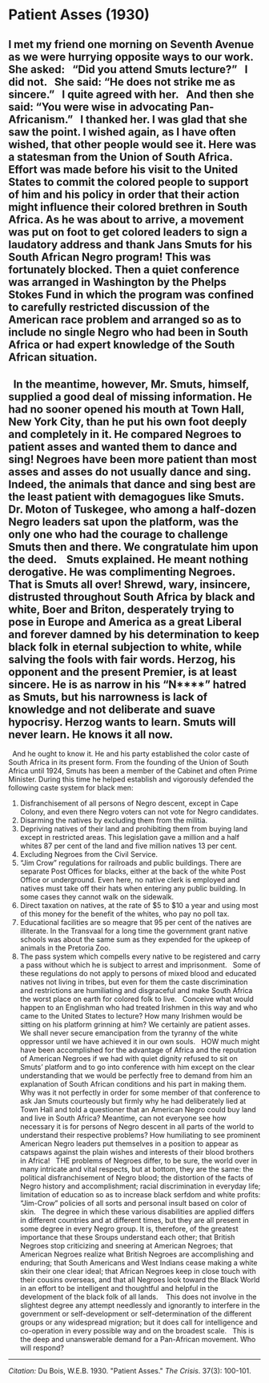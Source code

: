 # Patient Asses (1930)

I met my friend one morning on Seventh Avenue as we were hurrying opposite ways to our work. She asked:
 
“Did you attend Smuts lecture?”
 
I did not.
 
She said: “He does not strike me as sincere.”
 
I quite agreed with her.
 
And then she said: “You were wise in advocating Pan-Africanism.”
 
I thanked her. I was glad that she saw the point. I wished again, as I have often wished, that other people would see it. Here was a statesman from the Union of South Africa. Effort was made before his visit to the United States to commit the colored people to support of him and his policy in order that their action might influence their colored brethren in South Africa. As he was about to arrive, a movement was put on foot to get colored leaders to sign a laudatory address and thank Jans Smuts for his South African Negro program! This was fortunately blocked. Then a quiet conference was arranged in Washington by the Phelps Stokes Fund in which the program was confined to carefully restricted discussion of the American race problem and arranged so as to include no single Negro who had been in South Africa or had expert knowledge of the South African situation.
 
-----------------
 
In the meantime, however, Mr. Smuts, himself, supplied a good deal of missing information. He had no sooner opened his mouth at Town Hall, New York City, than he put his own foot deeply and completely in it. He compared Negroes to patient asses and wanted them to dance and sing! Negroes have been more patient than most asses and asses do not usually dance and sing. Indeed, the animals that dance and sing best are the least patient with demagogues like Smuts.
 
Dr. Moton of Tuskegee, who among a half-dozen Negro leaders sat upon the platform, was the only one who had the courage to challenge Smuts then and there. We congratulate him upon the deed.
 
 Smuts explained. He meant nothing derogative. He was complimenting Negroes. That is Smuts all over! Shrewd, wary, insincere, distrusted throughout South Africa by black and white, Boer and Briton, desperately trying to pose in Europe and America as a great Liberal and forever damned by his determination to keep black folk in eternal subjection to white, while salving the fools with fair words. Herzog, his opponent and the present Premier, is at least sincere. He is as narrow in his “N****” hatred as Smuts, but his narrowness is lack of knowledge and not deliberate and suave hypocrisy. Herzog wants to learn. Smuts will never learn. He knows it all now.
 
-----------------
 
And he ought to know it. He and his party established the color caste of South Africa in its present form. From the founding of the Union of South Africa until 1924, Smuts has been a member of the Cabinet and often Prime Minister. During this time he helped establish and vigorously defended the following caste system for black men:
 
1. Disfranchisement of all persons of Negro descent, except in Cape Colony, and even there Negro voters can not vote for Negro candidates.
2. Disarming the natives by excluding them from the militia.
3. Depriving natives of their land and prohibiting them from buying land except in restricted areas. This legislation gave a million and a half whites 87 per cent of the land and five million natives 13 per cent.
4. Excluding Negroes from the Civil Service.
5. “Jim Crow” regulations for railroads and public buildings. There are separate Post Offices for blacks, either at the back of the white Post Office or underground. Even here, no native clerk is employed and natives must take off their hats when entering any public building. In some cases they cannot walk on the sidewalk.
6. Direct taxation on natives, at the rate of $5 to $10 a year and using most of this money for the benefit of the whites, who pay no poll tax.
7. Educational facilities are so meagre that 95 per cent of the natives are illiterate. In the Transvaal for a long time the government grant native schools was about the same sum as they expended for the upkeep of animals in the Pretoria Zoo.
8. The pass system which compells every native to be registered and carry a pass without which he is subject to arrest and imprisonment.
 
Some of these regulations do not apply to persons of mixed blood and educated natives not living in tribes, but even for them the caste discrimination and restrictions are humiliating and disgraceful and make South Africa the worst place on earth for colored folk to live.
 
Conceive what would happen to an Englishman who had treated Irishmen in this way and who came to the United States to lecture? How many Irishmen would be sitting on his platform grinning at him? We certainly are patient asses. We shall never secure emancipation from the tyranny of the white oppressor until we have achieved it in our own souls.
 
HOW much might have been accomplished for the advantage of Africa and the reputation of American Negroes if we had with quiet dignity refused to sit on Smuts’ platform and to go into conference with him except on the clear understanding that we would be perfectly free to demand from him an explanation of South African conditions and his part in making them. Why was it not perfectly in order for some member of that conference to ask Jan Smuts courteously but firmly why he had deliberately lied at Town Hall and told a questioner that an American Negro could buy land and live in South Africa? Meantime, can not everyone see how necessary it is for persons of Negro descent in all parts of the world to understand their respective problems? How humiliating to see prominent American Negro leaders put themselves in a position to appear as catspaws against the plain wishes and interests of their blood brothers in Africa!
 
THE problems of Negroes differ, to be sure, the world over in many intricate and vital respects, but at bottom, they are the same: the political disfranchisement of Negro blood; the distortion of the facts of Negro history and accomplishment; racial discrimination in everyday life; limitation of education so as to increase black serfdom and white profits: “Jim-Crow” policies of all sorts and personal insult based on color of skin.
 
The degree in which these various disabilities are applied differs in different countries and at different times, but they are all present in some degree in every Negro group. It is, therefore, of the greatest importance that these Sroups understand each other; that British Negroes stop criticizing and sneering at American Negroes; that American Negroes realize what British Negroes are accomplishing and enduring; that South Americans and West Indians cease making a white skin their one clear ideal; that African Negroes keep in close touch with their cousins overseas, and that all Negroes look toward the Black World in an effort to be intelligent and thoughtful and helpful in the development of the black folk of all lands.
 
 This does not involve in the slightest degree any attempt needlessly and ignorantly to interfere in the government or self-development or self-determination of the different groups or any widespread migration; but it does call for intelligence and co-operation in every possible way and on the broadest scale.
 
This is the deep and unanswerable demand for a Pan-African movement. Who will respond?
 
 
______________
*Citation:* Du Bois, W.E.B. 1930. "Patient Asses." *The Crisis*. 37(3): 100-101.
 
 
